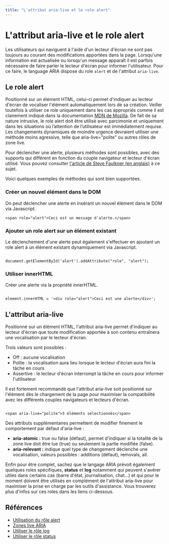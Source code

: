 ```yaml
---
title: "L'attribut aria-live et le role alert"
---
```


# L'attribut aria-live et le role alert
  
Les utilisateurs qui naviguent à l'aide d'un lecteur d'écran ne sont pas toujours au courant des modifications apportées dans la page. Lorsqu'une information est actualisée ou lorsqu'un message apparaît il est parfois nécessaire de faire parler le lecteur d'écran pour informer l'utilisateur. Pour ce faire, le language ARIA dispose du role `alert` et de l'attribut `aria-live`.

## Le role alert

Positionné sur un élément HTML, celui-ci permet d'indiquer au lecteur d'écran de vocaliser l'élément automatiquement lors de sa création. Veiller toutefois à utiliser ce role uniquement dans les cas appropriés comme il est clairement indiqué dans la documentation [MDN de Mozilla](https://developer.mozilla.org/fr/docs/Accessibilit%C3%A9/ARIA/Techniques_ARIA/Utiliser_le_r%C3%B4le_alert). De fait de sa nature intrusive, le role alert doit être utilisé avec parcimonie et uniquement dans les situations où l’attention de l’utilisateur est immédiatement requise. Les changements dynamiques de moindre urgence devraient utiliser une méthode moins agressive, telle que aria-live="polite" ou autres rôles de zone live.

Pour déclencher une alerte, plusieurs méthodes sont possibles, avec des supports qui différent en fonction du couple navigateur et lecteur d'écran utilisé. Vous pouvez consulter [l'article de Steve Faulkner (en anglais)](https://developer.paciellogroup.com/blog/2017/04/aria-alert-support/) à ce sujet.

Voici quelques exemples de méthodes qui sont bien supportées.

### Créer un nouvel élément dans le DOM
On peut déclencher une alerte en insérant un nouvel élément dans le DOM via Javascript.

<pre><code class="html">&lt;span role="alert"&gt;Ceci est un message d'alerte.&lt;/span&gt;</code></pre>

### Ajouter un role alert sur un élément existant
Le déclenchement d'une alerte peut également s'effectuer en ajoutant un role alert à un élément existant dynamiquement via Javascript.

<pre><code class="js">
document.getElementById('alert').addAttribute("role", "alert");
</code></pre>

### Utiliser innerHTML

Créer une alerte via la propriété innerHTML.
<pre><code class="js">
element.innerHTML = '&lt;div role="alert"&gt;Ceci est une alerte&lt;/div&gt';
</code></pre>

## L'attribut aria-live

Positionné sur un élément HTML, l'attribut aria-live permet d'indiquer au lecteur d'écran que toute modification apportée à son contenu entraînera une vocalisation par le lecteur d'écran.  

Trois valeurs sont possibles : 
- Off : aucune vocalisation
- Polite : la vocalisation aura lieu lorsque le lecteur d'écran aura fini la tâche en cours
- Assertive : le lecteur d'écran interrompt la tâche en cours pour informer l'utilisateur

Il est fortement recommandé que l'attribut aria-live soit positionné sur l'élément dès le chargement de la page pour maximiser la compatibilité avec les différents couples navigateurs et lecteurs d'écran.

<pre><code class="html">
&lt;span aria-live="polite"&gt;5 éléments sélectionnés&lt/span&gt;
</code></pre>
  
Des attributs supplémentaires permettent de modifier finement le comportement par défaut d'aria-live :

- **aria-atomic :**  true ou false (défaut), permet d'indiquer si la totalité de la zone live doit être lue (true) ou seulement la partie modifiée (false).
- **aria-relevant :** indique quel type de changement déclenche une vocalisation, valeurs possibles : additions (défaut), removals, all.

Enfin pour être complet, sachez que le langage ARIA prévoit également quelques roles spécifiques, **status** et **log** notamment qui peuvent s'avérer utiles dans certains cas (barre d'état, journalisation, chat...) et qui pour le moment doivent être utilisés en complément de l'attribut aria-live pour maximiser la prise en charge par les outils d'assistance. Vous trouverez plus d'infos sur ces roles dans les liens ci-dessous.


## Références
- [Utilisation du rôle alert](https://developer.mozilla.org/fr/docs/Accessibilit%C3%A9/ARIA/Techniques_ARIA/Utiliser_le_role_alert)
- [Zones live ARIA](https://developer.mozilla.org/fr/docs/Accessibilit%C3%A9/ARIA/Zones_live_ARIA)
- [Utiliser le rôle log](https://developer.mozilla.org/fr/docs/Accessibilit%C3%A9/ARIA/Techniques_ARIA/Utiliser_le_role_log)
- [Utiliser le rôle status](https://developer.mozilla.org/fr/docs/Accessibilit%C3%A9/ARIA/Techniques_ARIA/Utiliser_le_role_status)
